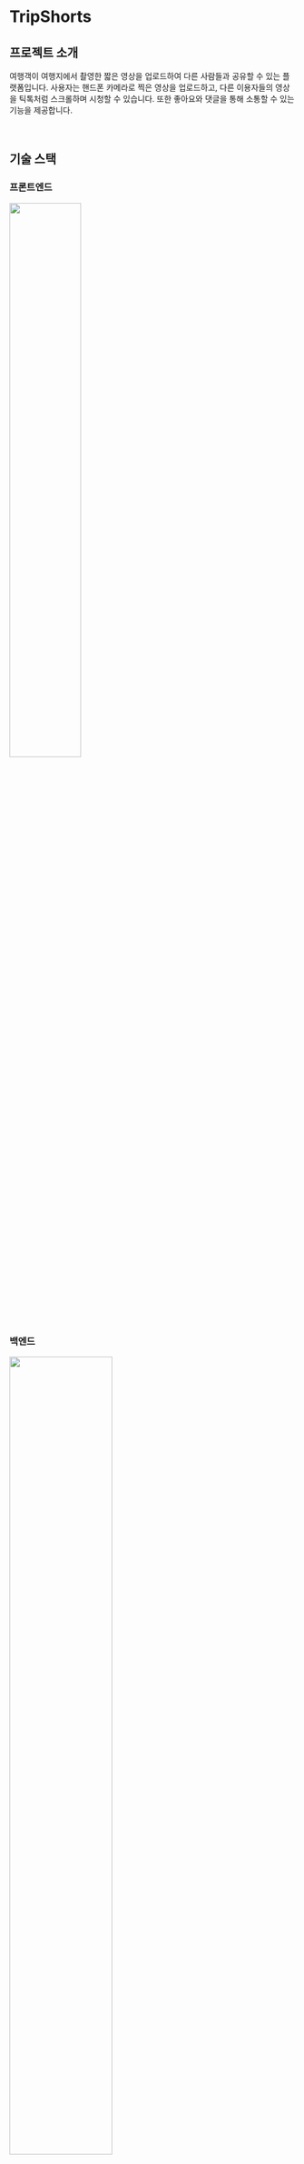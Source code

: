 # TripShorts

## 프로젝트 소개
여행객이 여행지에서 촬영한 짧은 영상을 업로드하여 다른 사람들과 공유할 수 있는 플랫폼입니다. 사용자는 핸드폰 카메라로 찍은 영상을 업로드하고, 다른 이용자들의 영상을 틱톡처럼 스크롤하며 시청할 수 있습니다. 또한 좋아요와 댓글을 통해 소통할 수 있는 기능을 제공합니다.

<br>

## 기술 스택

### 프론트엔드
<img width="50%" src="https://github.com/user-attachments/assets/ebc63f35-0559-4310-bfae-bfb3220955e7">

<br>
<br>

### 백엔드
<img width="60%" src="https://github.com/user-attachments/assets/1f448d79-89d7-4623-81b5-5865e3b496a2">

<br>
<br>
<br>

## 서비스 구조
<img width="80%" src="https://github.com/user-attachments/assets/faba03e2-969b-4d36-928e-e45471b6785a">

<br>
<br>

## 주요 기능

### 메인 화면
<img src="https://github.com/user-attachments/assets/bc9b2d8a-fe4f-48f0-a7c6-d18dcc044a6d">

### 동영상 시청
![TripShorts-Chrome2025-03-2023-37-46-ezgif com-crop](https://github.com/user-attachments/assets/a19da620-c236-44f0-afa2-6d3710604251)


### 여행지 세부 정보
<img src="https://github.com/user-attachments/assets/a9732c70-ce7b-4598-8805-26734349b596">


### 내 프로필
<img src="https://github.com/user-attachments/assets/7504551e-6f83-4eb8-aef3-df5fe61e1859">


## 멤버


| <img src ="https://avatars.githubusercontent.com/won-joon" width="130" height="130"> | <img src ="https://avatars.githubusercontent.com/leedongkyu0407" width="130" height="130"> |
| :----------------------------------------------------------------------------------------: | :-----------------------------------------------------------------------------------------: |
|                          [서원준](https://github.com/won-joon)                          |                             [이동규](https://github.com/leedongkyu0407)                             |
